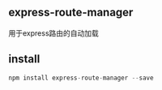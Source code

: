 ## express-route-manager
用于express路由的自动加载

## install

```js
npm install express-route-manager --save
```
